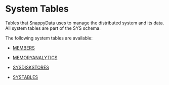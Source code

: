 # System Tables

Tables that SnappyData uses to manage the distributed system and its data. All system tables are part of the SYS schema.

The following system tables are available:

* [MEMBERS](members.md)

* [MEMORYANALYTICS](memoryanalytics.md)

* [SYSDISKSTORES](sysdiskstores.md)

* [SYSTABLES](systables.md)